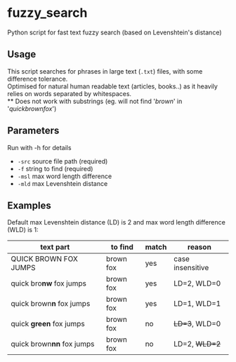 # fuzzy_search
Python script for fast text fuzzy search (based on Levenshtein's distance)

## Usage
This script searches for phrases in large text (```.txt```) files, with some difference tolerance.  
Optimised for natural human readable text (articles, books..) as it heavily relies on words separated by whitespaces.   
** Does not work with substrings (eg. will not find '*brown*' in '*quickbrownfox*')
## Parameters
Run with -h for details

* ```-src```  source file path (required)
* ```-f```  string to find (required)
* ```-msl```  max word length difference 
* ```-mld```  max Levenshtein distance 

## Examples
Default max Levenshtein distance (LD) is 2 and max word length difference (WLD) is 1:
 
text part | to find | match | reason
--------- | ------- | ----- | -
QUICK BROWN FOX JUMPS  | brown fox | yes | case insensitive
quick bro**nw** fox jumps | brown fox | yes | LD=2, WLD=0
quick brown**n** fox jumps | brown fox | yes | LD=1, WLD=1
quick **green** fox jumps | brown fox | no | ~~LD=3~~, WLD=0
quick brown**nn** fox jumps | brown fox | no | LD=2, ~~WLD=2~~
